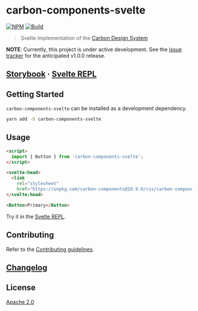 # carbon-components-svelte

[![NPM][npm]][npm-url]
[![Build][build]][build-badge]

> Svelte implementation of the [Carbon Design System](https://github.com/carbon-design-system)

**NOTE**: Currently, this project is under active development. See the [issue tracker](https://github.com/IBM/carbon-components-svelte/projects/1) for the anticipated v1.0.0 release.

## [Storybook](https://ibm.github.io/carbon-components-svelte) · [Svelte REPL](https://svelte.dev/repl/201b02d3a92440f99de9129e83a67871?version=3.16.7)

## Getting Started

`carbon-components-svelte` can be installed as a development dependency.

```bash
yarn add -D carbon-components-svelte
```

## Usage

```html
<script>
  import { Button } from 'carbon-components-svelte';
</script>

<svelte:head>
  <link
    rel="stylesheet"
    href="https://unpkg.com/carbon-components@10.9.0/css/carbon-components.min.css" />
</svelte:head>

<Button>Primary</Button>
```

Try it in the [Svelte REPL](https://svelte.dev/repl/201b02d3a92440f99de9129e83a67871?version=3.16.7).

## Contributing

Refer to the [Contributing guidelines](CONTRIBUTING.md).

## [Changelog](CHANGELOG.md)

## License

[Apache 2.0](LICENSE)

[npm]: https://img.shields.io/npm/v/carbon-components-svelte.svg?color=blue
[npm-url]: https://npmjs.com/package/carbon-components-svelte
[build]: https://travis-ci.com/ibm/carbon-components-svelte.svg?branch=master
[build-badge]: https://travis-ci.com/ibm/carbon-components-svelte
